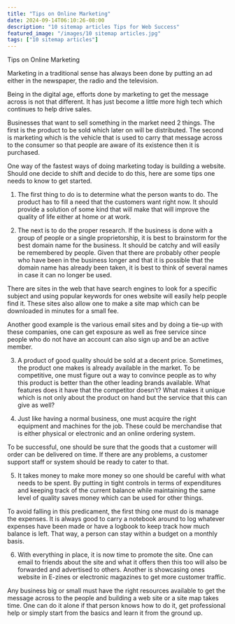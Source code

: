 ```yaml
---
title: "Tips on Online Marketing"
date: 2024-09-14T06:10:26-08:00
description: "10 sitemap articles Tips for Web Success"
featured_image: "/images/10 sitemap articles.jpg"
tags: ["10 sitemap articles"]
---
```


Tips on Online Marketing


Marketing in a traditional sense has always been done by putting an ad either in the newspaper, the radio and the television. 

Being in the digital age, efforts done by marketing to get the message across is not that different. It has just become a little more high tech which continues to help drive sales.

Businesses that want to sell something in the market need 2 things. The first is the product to be sold which later on will be distributed. The second is marketing which is the vehicle that is used to carry that message across to the consumer so that people are aware of its existence then it is purchased.

One way of the fastest ways of doing marketing today is building a website. Should one decide to shift and decide to do this, here are some tips one needs to know to get started.

1.	The first thing to do is to determine what the person wants to do. The product has to fill a need that the customers want right now. It should provide a solution of some kind that will make that will improve the quality of life either at home or at work. 

2.	The next is to do the proper research. If the business is done with a group of people or a single proprietorship, it is best to brainstorm for the best domain name for the business. It should be catchy and will easily be remembered by people. Given that there are probably other people who have been in the business longer and that it is possible that the domain name has already been taken, it is best to think of several names in case it can no longer be used.

There are sites in the web that have search engines to look for a specific subject and using popular keywords for ones website  will easily help people find it. These sites also allow one to make a site map which can be downloaded in minutes for a small fee.  

Another good example is the various email sites and by doing a tie-up with these companies, one can get exposure as well as free service since people who do not have an account can also sign up and be an active member. 

3.	A product of good quality should be sold at a decent price. Sometimes, the product one makes is already available in the market. To be competitive, one must figure out a way to convince people as to why this product is better than the other leading brands available. What features does it have that the competitor doesn’t? What makes it unique which is not only about the product on hand but the service that this can give as well?

4.	Just like having a normal business, one must acquire the right equipment and machines for the job. These could be merchandise that is either physical or electronic and an online ordering system. 

To be successful, one should be sure that the goods that a customer will order can be delivered on time. If there are any problems, a customer support staff or system should be ready to cater to that.  

5.	It takes money to make more money so one should be careful with what needs to be spent. By putting in tight controls in terms of expenditures and keeping track of the current balance while maintaining the same level of quality saves money which can be used for other things.

To avoid falling in this predicament, the first thing one must do is manage the expenses.  It is always good to carry a notebook around to log whatever expenses have been made or have a logbook to keep track how much balance is left. That way, a person can stay within a budget on a monthly basis.

6.	With everything in place, it is now time to promote the site. One can email to friends about the site and what it offers then this too will also be forwarded and advertised to others. Another is showcasing ones website in E-zines or electronic magazines to get more customer traffic.

Any business big or small must have the right resources available to get the message across to the people and building a web site or a site map takes time. One can do it alone if that person knows how to do it, get professional help or simply start from the basics and learn it from the ground up.





